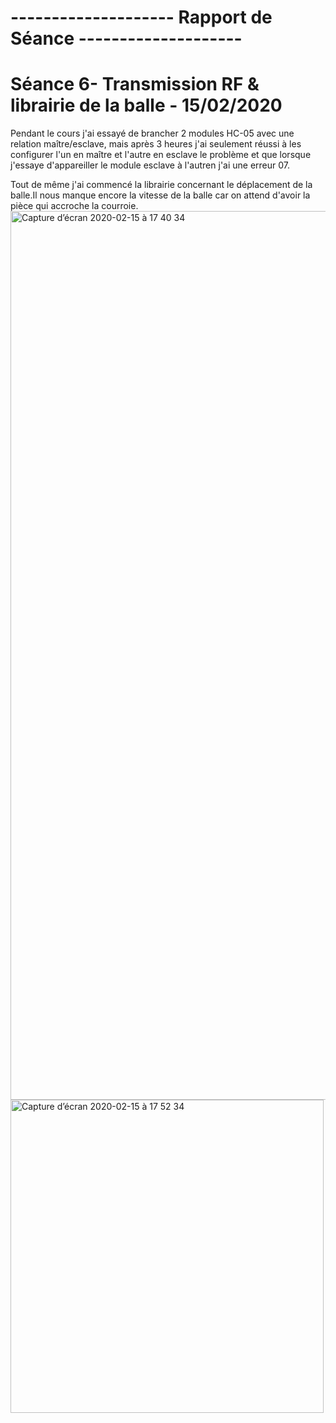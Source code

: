 
#                                        -------------------- Rapport de Séance --------------------





# Séance 6- Transmission RF & librairie de la balle - 15/02/2020

Pendant le cours j'ai essayé de brancher 2 modules HC-05 avec une relation maître/esclave, mais après 3 heures j'ai seulement réussi à les configurer l'un en maître et l'autre en esclave le problème et que lorsque j'essaye d'appareiller le module esclave à l'autren j'ai une erreur 07.







Tout de même j'ai commencé la librairie concernant le déplacement de la balle.Il nous manque encore la vitesse de la balle car on attend d'avoir la pièce qui accroche la courroie.
<img width="1422" alt="Capture d’écran 2020-02-15 à 17 40 34" src="https://user-images.githubusercontent.com/57043613/74591874-074cc700-501c-11ea-8bb4-136fff27be9d.png">
<img width="501" alt="Capture d’écran 2020-02-15 à 17 52 34" src="https://user-images.githubusercontent.com/57043613/74591879-12075c00-501c-11ea-95a5-a62c921a3ce9.png">
